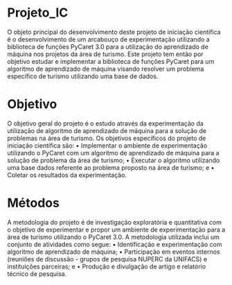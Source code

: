 # Projeto_IC
O objeto principal do desenvolvimento deste projeto de iniciação científica é o desenvolvimento de um arcabouço de experimentação utilizando a biblioteca de funções PyCaret 3.0 para a utilização do aprendizado de máquina nos projetos da área de turismo. 
Este projeto tem então por objetivo estudar e implementar a biblioteca de funções PyCaret para um algoritmo de aprendizado de máquina visando resolver um problema específico de turismo utilizando uma base de dados.

# Objetivo
O objetivo geral do projeto é o estudo através da experimentação da utilização de algoritmo de aprendizado de máquina para a solução de problemas na área de turismo. Os objetivos específicos do projeto de iniciação científica são:
• Implementar o ambiente de experimentação utilizando o PyCaret com um algoritmo de aprendizado de máquina para a solução de problema da área de turismo; 
• Executar o algoritmo utilizando uma base dados referente ao problema proposto na área de turismo; e 
• Coletar os resultados da experimentação.

# Métodos
A metodologia do projeto é de investigação exploratória e quantitativa com o objetivo de experimentar e propor um ambiente de experimentação para a área de turismo utilizando o PyCaret 3.0. A metodologia utilizada inclui um conjunto de atividades como segue: 
• Identificação e experimentação com algoritmo de aprendizado de máquina; 
• Participação em eventos internos (reuniões de discussão - grupos de pesquisa NUPERC da UNIFACS) e instituições parceiras; e 
• Produção e divulgação de artigo e relatório técnico de pesquisa.
